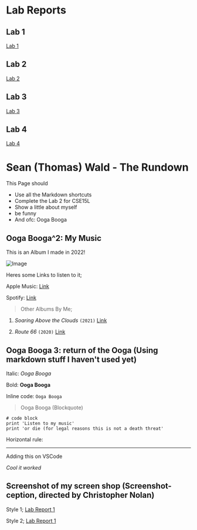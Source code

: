 # Lab Reports

## Lab 1

[Lab 1](https://crustaceanking.github.io/cse15l-lab-reports/lab-report-1-week-2.html)

## Lab 2

[Lab 2](https://crustaceanking.github.io/cse15l-lab-reports/Lab-Report-3.html)

## Lab 3

[Lab 3](https://crustaceanking.github.io/cse15l-lab-reports/lab-report-3-week-6.html)

## Lab 4

[Lab 4](https://crustaceanking.github.io/cse15l-lab-reports/lab-report-4-week-8.html)


# Sean (Thomas) Wald - The Rundown
This Page should
* Use all the Markdown shortcuts
* Complete the Lab 2 for CSE15L
* Show a little about myself
* be funny
* And ofc: Ooga Booga

## Ooga Booga^2: My Music
This is an Album I made in 2022!

![Image](https://m.media-amazon.com/images/I/51f9ZbJrPvL._UXNaN_FMjpg_QL85_.jpg)

Heres some Links to listen to it;

Apple Music: [Link](https://music.apple.com/us/album/tales-under-the-twin-suns/1606414379)

Spotify: [Link](https://www.youtube.com/watch?v=dQw4w9WgXcQ)

> Other Albums By Me;

1) *Soaring Above the Clouds* `(2021)` [Link](https://music.apple.com/us/album/soaring-above-the-clouds/1561540065)

2) *Route 66* `(2020)` [Link](https://music.apple.com/us/album/route-66/1564035959)

## Ooga Booga 3: return of the Ooga (Using markdown stuff I haven't used yet)
Italic: *Ooga Booga*

Bold: **Ooga Booga**

Inline code: `Ooga Booga`

> Ooga Booga (Blockquote)

```
# code block
print 'Listen to my music'
print 'or die (for legal reasons this is not a death threat'
```
Horizontal rule:

---

Adding this on VSCode

*Cool it worked*

## Screenshot of my screen shop (Screenshot-ception, directed by Christopher Nolan)
Style 1; [Lab Report 1](lab-report-1-week-2.md)

Style 2; [Lab Report 1](https://crustaceanking.github.io/cse15l-lab-reports/lab-report-1-week-2.html)
